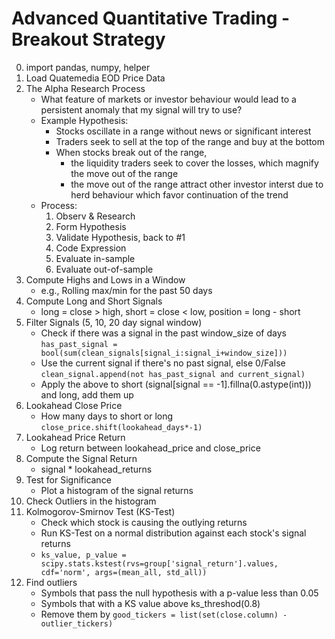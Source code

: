 # Advanced Quantitative Trading - Breakout Strategy

0. import pandas, numpy, helper
1. Load Quatemedia EOD Price Data
2. The Alpha Research Process
    * What feature of markets or investor behaviour would lead to a persistent anomaly that my signal will try to use?
    * Example Hypothesis:
      * Stocks oscillate in a range without news or significant interest
      * Traders seek to sell at the top of the range and buy at the bottom
      * When stocks break out of the range,
        * the liquidity traders seek to cover the losses, which magnify the move out of the range
        * the move out of the range attract other investor interst due to herd behaviour which favor continuation of the trend 
    * Process:
      1. Observ & Research
      2. Form Hypothesis
      3. Validate Hypothesis, back to #1
      4. Code Expression
      5. Evaluate in-sample
      6. Evaluate out-of-sample
3. Compute Highs and Lows in a Window
    * e.g., Rolling max/min for the past 50 days
4. Compute Long and Short Signals
    * long = close > high, short = close < low, position = long - short
5. Filter Signals (5, 10, 20 day signal window)
    * Check if there was a signal in the past window_size of days
      `has_past_signal = bool(sum(clean_signals[signal_i:signal_i+window_size]))`
    * Use the current signal if there's no past signal, else 0/False
      `clean_signal.append(not has_past_signal and current_signal)`
    * Apply the above to short (signal[signal == -1].fillna(0.astype(int))) and long, add them up
6. Lookahead Close Price
    * How many days to short or long `close_price.shift(lookahead_days*-1)`
7. Lookahead Price Return
    * Log return between lookahead_price and close_price
8. Compute the Signal Return
    * signal * lookahead_returns
9. Test for Significance
    * Plot a histogram of the signal returns
10. Check Outliers in the histogram
11. Kolmogorov-Smirnov Test (KS-Test)
    * Check which stock is causing the outlying returns
    * Run KS-Test on a normal distribution against each stock's signal returns
    * `ks_value, p_value = scipy.stats.kstest(rvs=group['signal_return'].values, cdf='norm', args=(mean_all, std_all))`
12. Find outliers
    * Symbols that pass the null hypothesis with a p-value less than 0.05
    * Symbols that with a KS value above ks_threshod(0.8)
    * Remove them by `good_tickers = list(set(close.column) - outlier_tickers)`
